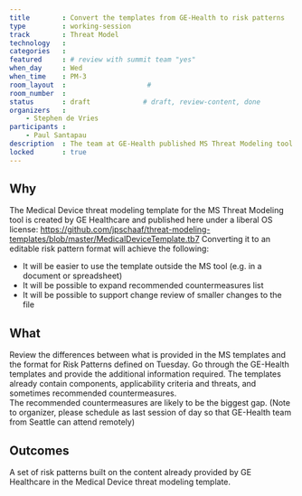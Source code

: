 ```yaml
---
title        : Convert the templates from GE-Health to risk patterns
type         : working-session
track        : Threat Model
technology   :
categories   :                      
featured     : # review with summit team "yes"
when_day     : Wed
when_time    : PM-3
room_layout  :                    #
room_number  :
status       : draft             # draft, review-content, done
organizers   :
    - Stephen de Vries
participants :
    - Paul Santapau
description  : The team at GE-Health published MS Threat Modeling tool templates for IoT devices used in the health sector.  Convert these into Open Risk Pattern format.
locked       : true
---
```


## Why

The Medical Device threat modeling template for the MS Threat Modeling tool is created by GE Healthcare and published here under a liberal OS license: https://github.com/jpschaaf/threat-modeling-templates/blob/master/MedicalDeviceTemplate.tb7 
Converting it to an editable risk pattern format will achieve the following:
- It will be easier to use the template outside the MS tool (e.g. in a document or spreadsheet)
- It will be possible to expand recommended countermeasures list
- It will be possible to support change review of smaller changes to the file


## What

Review the differences between what is provided in the MS templates and the format for Risk Patterns defined on Tuesday.
Go through the GE-Health templates and provide the additional information required.  The templates already contain components, applicability criteria and threats, and sometimes recommended countermeasures.  
The recommended countermeasures are likely to be the biggest gap.
(Note to organizer, please schedule as last session of day so that GE-Health team from Seattle can attend remotely)

## Outcomes

A set of risk patterns built on the content already provided by GE Healthcare in the Medical Device threat modeling template.
